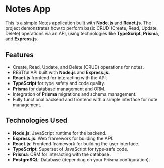 # Notes App

This is a simple Notes application built with **Node.js** and **React.js**. The project demonstrates how to perform basic CRUD (Create, Read, Update, Delete) operations via an API, using technologies like **TypeScript**, **Prisma**, and **Express.js**.

## Features

- Create, Read, Update, and Delete (CRUD) operations for notes.
- RESTful API built with **Node.js** and **Express.js**.
- **React.js** frontend for interacting with the API.
- **TypeScript** for type safety and code quality.
- **Prisma** for database management and ORM.
- Integration of **Prisma** migrations and schema management.
- Fully functional backend and frontend with a simple interface for note management.

## Technologies Used

- **Node.js**: JavaScript runtime for the backend.
- **Express.js**: Web framework for building the API.
- **React.js**: Frontend framework for building the user interface.
- **TypeScript**: Superset of JavaScript for type-safe code.
- **Prisma**: ORM for interacting with the database.
- **PostgreSQL**: Database (depending on your Prisma configuration). 
